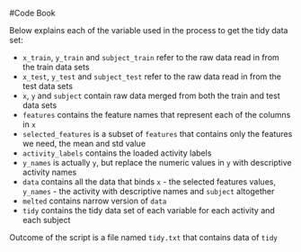 #Code Book

Below explains each of the variable used in the process to get the tidy data set:
* `x_train`, `y_train` and `subject_train` refer to the raw data read in from the train data sets
* `x_test`, `y_test` and `subject_test` refer to the raw data read in from the test data sets
* `x`, `y` and `subject` contain raw data merged from both the train and test data sets
* `features` contains the feature names that represent each of the columns in `x`
* `selected_features` is a subset of `features` that contains only the features we need, the mean and std value
* `activity_labels` contains the loaded activity labels
* `y_names` is actually `y`, but replace the numeric values in `y` with descriptive activity names
* `data` contains all the data that binds `x` - the selected features values, `y_names` - the activity with descriptive names and `subject` altogether
* `melted` contains narrow version of `data`
* `tidy` contains the tidy data set of each variable for each activity and each subject

Outcome of the script is a file named `tidy.txt` that contains data of `tidy`